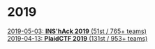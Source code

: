 # 2019

[2019-05-03: **INS'hAck 2019** (51st / 765+ teams)](https://github.com/zhengzufu/ctf/tree/master/2019/2019-05-03-inshack)<br/>
[2019-04-13: **PlaidCTF 2019** (131st / 953+ teams)](https://github.com/zhengzufu/ctf/tree/master/2019/2019-04-13-plaidctf)
